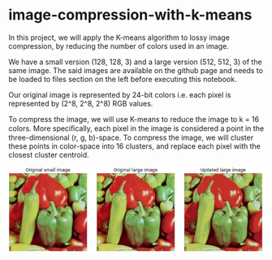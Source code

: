 # image-compression-with-k-means

In this project, we will apply the K-means algorithm to lossy image compression, by reducing the number of colors used in an image.

We have a small version (128, 128, 3) and a large version (512, 512, 3) of the same image. The said images are available on the github page and needs to be loaded to files section on the left before executing this notebook.

Our original image is represented by 24-bit colors i.e. each pixel is represented by (2^8, 2^8, 2^8) RGB values.

To compress the image, we will use K-means to reduce the image to k = 16 colors. More speciﬁcally, each pixel in the image is considered a point in the three-dimensional (r, g, b)-space. To compress the image, we will cluster these points in color-space into 16 clusters, and replace each pixel with the closest cluster centroid.

![Results](/images/Result.jpg)
